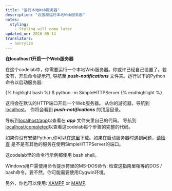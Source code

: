 ```yaml
---
title: "运行本地Web服务器"
description: "设置和运行本地Web服务器"
notes:
  styling:
    - Styling will come later
updated_on: 2016-05-14
translators:
  - henrylim  
---
```


**在localhost1开启一个Web服务器**

在这个codelab中，你需要运行一个本地Web服务器。你或许已经自己设置了。若没有，开启命令提示符,
导航至 **_push-notifications_** 文件夹。运行以下的Python命令以启动服务器:

{% highlight bash %}
$ python -m SimpleHTTPServer
{% endhighlight %}

这将会在默认的HTTP端口开启一个Web服务器。
从你的游览器，导航到[localhost](http://localhost)。
你将会看到 **_push-notifications_** 的顶层目录。

导航到[localhost/app](http://localhost/app)以查看在 **_app_** 文件夹里自己的代码。
导航到[localhost/completed](http://localhost/completed)以查看这codelab每个步骤的完整的代码。

如果你没有安装Python,你可以在[这里](https://www.python.org/downloads/)下载。如果在启动服务器时遇到问题，[请检查](https://www.google.com/search?q=what+is+using+port) 是不是有其他的服务在使用SimpleHTTPServer的端口。

这codelab里的命令行示例都使用 bash shell。

Windows用户需使用命令提示符里的MS-DOS命令: 检查这指南里相等的DOS / bash命令。要不然，你可能需要使用Cygwin环境。

另外，你也可以使用: [XAMPP](https://www.apachefriends.org/index.html) or [MAMP](https://www.mamp.info/en/).
